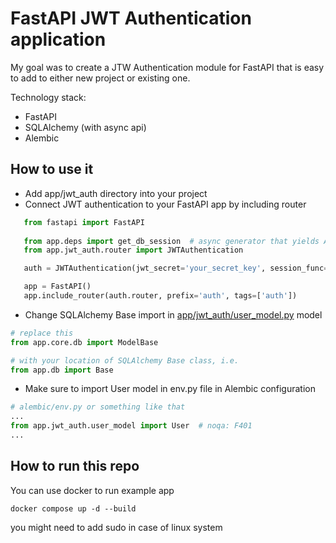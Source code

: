 # FastAPI JWT Authentication application
My goal was to create a JTW Authentication module for FastAPI that is easy to add to either new project or existing one.

Technology stack:
- FastAPI
- SQLAlchemy (with async api)
- Alembic

## How to use it
- Add app/jwt_auth directory into your project
- Connect JWT authentication to your FastAPI app by including router
 ```python
    from fastapi import FastAPI
    
    from app.deps import get_db_session  # async generator that yields AsyncSession
    from app.jwt_auth.router import JWTAuthentication

    auth = JWTAuthentication(jwt_secret='your_secret_key', session_func=get_db_session)

    app = FastAPI()
    app.include_router(auth.router, prefix='auth', tags=['auth'])
 ```
- Change SQLAlchemy Base import in [app/jwt_auth/user_model.py](app/jwt_auth/user_model.py) model
```python
# replace this
from app.core.db import ModelBase

# with your location of SQLAlchemy Base class, i.e.
from app.db import Base 
```
- Make sure to import User model in env.py file in Alembic configuration
```python
# alembic/env.py or something like that
...
from app.jwt_auth.user_model import User  # noqa: F401
...
```

## How to run this repo
You can use docker to run example app 
```
docker compose up -d --build
```
you might need to add sudo in case of linux system

